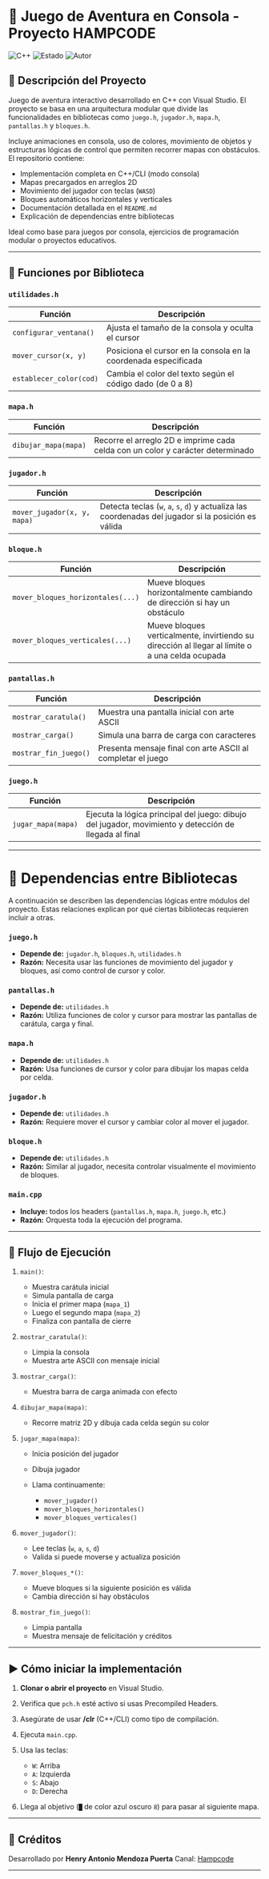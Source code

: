 # 🎩 Juego de Aventura en Consola - Proyecto HAMPCODE

![C++](https://img.shields.io/badge/C%2B%2B-Visual%20C%2B%2B-blue)
![Estado](https://img.shields.io/badge/Estado-Activo-brightgreen)
![Autor](https://img.shields.io/badge/Autor-HAMP-orange)

## 🎯 Descripción del Proyecto

Juego de aventura interactivo desarrollado en C++ con Visual Studio. El proyecto se basa en una arquitectura modular que divide las funcionalidades en bibliotecas como `juego.h`, `jugador.h`, `mapa.h`, `pantallas.h` y `bloques.h`.

Incluye animaciones en consola, uso de colores, movimiento de objetos y estructuras lógicas de control que permiten recorrer mapas con obstáculos. El repositorio contiene:

* Implementación completa en C++/CLI (modo consola)
* Mapas precargados en arreglos 2D
* Movimiento del jugador con teclas (`WASD`)
* Bloques automáticos horizontales y verticales
* Documentación detallada en el `README.md`
* Explicación de dependencias entre bibliotecas

Ideal como base para juegos por consola, ejercicios de programación modular o proyectos educativos.


---

## 🔧 Funciones por Biblioteca

### `utilidades.h`

| Función                 | Descripción                                                     |
| ----------------------- | --------------------------------------------------------------- |
| `configurar_ventana()`  | Ajusta el tamaño de la consola y oculta el cursor               |
| `mover_cursor(x, y)`    | Posiciona el cursor en la consola en la coordenada especificada |
| `establecer_color(cod)` | Cambia el color del texto según el código dado (de 0 a 8)       |

### `mapa.h`

| Función              | Descripción                                                                    |
| -------------------- | ------------------------------------------------------------------------------ |
| `dibujar_mapa(mapa)` | Recorre el arreglo 2D e imprime cada celda con un color y carácter determinado |

### `jugador.h`

| Función                     | Descripción                                                                                          |
| --------------------------- | ---------------------------------------------------------------------------------------------------- |
| `mover_jugador(x, y, mapa)` | Detecta teclas (`w`, `a`, `s`, `d`) y actualiza las coordenadas del jugador si la posición es válida |

### `bloque.h`

| Función                           | Descripción                                                                                     |
| --------------------------------- | ----------------------------------------------------------------------------------------------- |
| `mover_bloques_horizontales(...)` | Mueve bloques horizontalmente cambiando de dirección si hay un obstáculo                        |
| `mover_bloques_verticales(...)`   | Mueve bloques verticalmente, invirtiendo su dirección al llegar al límite o a una celda ocupada |

### `pantallas.h`

| Función               | Descripción                                                 |
| --------------------- | ----------------------------------------------------------- |
| `mostrar_caratula()`  | Muestra una pantalla inicial con arte ASCII                 |
| `mostrar_carga()`     | Simula una barra de carga con caracteres                    |
| `mostrar_fin_juego()` | Presenta mensaje final con arte ASCII al completar el juego |

### `juego.h`

| Función            | Descripción                                                                                           |
| ------------------ | ----------------------------------------------------------------------------------------------------- |
| `jugar_mapa(mapa)` | Ejecuta la lógica principal del juego: dibujo del jugador, movimiento y detección de llegada al final |

---
# 🔗 Dependencias entre Bibliotecas

A continuación se describen las dependencias lógicas entre módulos del proyecto. Estas relaciones explican por qué ciertas bibliotecas requieren incluir a otras.

### `juego.h`

* **Depende de:** `jugador.h`, `bloques.h`, `utilidades.h`
* **Razón:** Necesita usar las funciones de movimiento del jugador y bloques, así como control de cursor y color.

### `pantallas.h`

* **Depende de:** `utilidades.h`
* **Razón:** Utiliza funciones de color y cursor para mostrar las pantallas de carátula, carga y final.

### `mapa.h`

* **Depende de:** `utilidades.h`
* **Razón:** Usa funciones de cursor y color para dibujar los mapas celda por celda.

### `jugador.h`

* **Depende de:** `utilidades.h`
* **Razón:** Requiere mover el cursor y cambiar color al mover el jugador.

### `bloque.h`

* **Depende de:** `utilidades.h`
* **Razón:** Similar al jugador, necesita controlar visualmente el movimiento de bloques.

### `main.cpp`

* **Incluye:** todos los headers (`pantallas.h`, `mapa.h`, `juego.h`, etc.)
* **Razón:** Orquesta toda la ejecución del programa.

---

## 📜 Flujo de Ejecución

1. `main()`:

   * Muestra carátula inicial
   * Simula pantalla de carga
   * Inicia el primer mapa (`mapa_1`)
   * Luego el segundo mapa (`mapa_2`)
   * Finaliza con pantalla de cierre

2. `mostrar_caratula()`:

   * Limpia la consola
   * Muestra arte ASCII con mensaje inicial

3. `mostrar_carga()`:

   * Muestra barra de carga animada con efecto

4. `dibujar_mapa(mapa)`:

   * Recorre matriz 2D y dibuja cada celda según su color

5. `jugar_mapa(mapa)`:

   * Inicia posición del jugador
   * Dibuja jugador
   * Llama continuamente:

     * `mover_jugador()`
     * `mover_bloques_horizontales()`
     * `mover_bloques_verticales()`

6. `mover_jugador()`:

   * Lee teclas (`w`, `a`, `s`, `d`)
   * Valida si puede moverse y actualiza posición

7. `mover_bloques_*()`:

   * Mueve bloques si la siguiente posición es válida
   * Cambia dirección si hay obstáculos

8. `mostrar_fin_juego()`:

   * Limpia pantalla
   * Muestra mensaje de felicitación y créditos

---

## ▶️ Cómo iniciar la implementación

1. **Clonar o abrir el proyecto** en Visual Studio.
2. Verifica que `pch.h` esté activo si usas Precompiled Headers.
3. Asegúrate de usar **/clr** (C++/CLI) como tipo de compilación.
4. Ejecuta `main.cpp`.
5. Usa las teclas:

   * `W`: Arriba
   * `A`: Izquierda
   * `S`: Abajo
   * `D`: Derecha
6. Llega al objetivo (`█` de color azul oscuro `8`) para pasar al siguiente mapa.

---

## 🚀 Créditos

Desarrollado por **Henry Antonio Mendoza Puerta**
Canal: [Hampcode](https://www.youtube.com/@hampcode)

---
